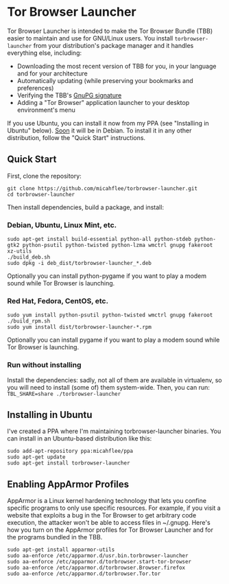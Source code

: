# Tor Browser Launcher

Tor Browser Launcher is intended to make the Tor Browser Bundle (TBB) easier to maintain and use for GNU/Linux users. You install ```torbrowser-launcher``` from your distribution's package manager and it handles everything else, including:

* Downloading the most recent version of TBB for you, in your language and for your architecture
* Automatically updating (while preserving your bookmarks and preferences)
* Verifying the TBB's [GnuPG signature](http://www.gnupg.org/gph/en/manual/x135.html)
* Adding a "Tor Browser" application launcher to your desktop environment's menu

If you use Ubuntu, you can install it now from my PPA (see "Installing in Ubuntu" below). [Soon](https://github.com/micahflee/torbrowser-launcher/issues/31) it will be in Debian. To install it in any other distribution, follow the "Quick Start" instructions.

## Quick Start

First, clone the repository:

    git clone https://github.com/micahflee/torbrowser-launcher.git
    cd torbrowser-launcher

Then install dependencies, build a package, and install:

### Debian, Ubuntu, Linux Mint, etc.

    sudo apt-get install build-essential python-all python-stdeb python-gtk2 python-psutil python-twisted python-lzma wmctrl gnupg fakeroot xz-utils
    ./build_deb.sh
    sudo dpkg -i deb_dist/torbrowser-launcher_*.deb

Optionally you can install python-pygame if you want to play a modem sound while Tor Browser is launching.

### Red Hat, Fedora, CentOS, etc.

    sudo yum install python-psutil python-twisted wmctrl gnupg fakeroot
    ./build_rpm.sh
    sudo yum install dist/torbrowser-launcher-*.rpm

Optionally you can install pygame if you want to play a modem sound while Tor Browser is launching.

### Run without installing

Install the dependencies: sadly, not all of them are available in virtualenv, so you will need to install (some of) them system-wide.
Then, you can run: `TBL_SHARE=share ./torbrowser-launcher`

## Installing in Ubuntu

I've created a PPA where I'm maintaining torbrowser-launcher binaries. You can install in an Ubuntu-based distribution like this:

    sudo add-apt-repository ppa:micahflee/ppa
    sudo apt-get update
    sudo apt-get install torbrowser-launcher

## Enabling AppArmor Profiles

AppArmor is a Linux kernel hardening technology that lets you confine specific programs to only use specific resources. For example, if you visit a website that exploits a bug in the Tor Browser to get arbitrary code execution, the attacker won't be able to access files in ~/.gnupg. Here's how you turn on the AppArmor profiles for Tor Browser Launcher and for the programs bundled in the TBB.

    sudo apt-get install apparmor-utils
    sudo aa-enforce /etc/apparmor.d/usr.bin.torbrowser-launcher
    sudo aa-enforce /etc/apparmor.d/torbrowser.start-tor-browser
    sudo aa-enforce /etc/apparmor.d/torbrowser.Browser.firefox
    sudo aa-enforce /etc/apparmor.d/torbrowser.Tor.tor

